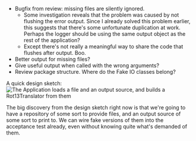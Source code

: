 * Bugfix from review: missing files are silently ignored.
  - Some investigation reveals that the problem was caused by not flushing the error output.
    Since I already solved this problem earlier, this suggests that there's some unfortunate
    duplication at work. Perhaps the logger should be using the same output object as the rest of
    the application?
  - Except there's not really a meaningful way to share the code that flushes after output. Boo.
* Better output for missing files?
* Give useful output when called with the wrong arguments?
* Review package structure. Where do the Fake IO classes belong?

A quick design sketch:
![The Application loads a file and an output source, and builds a Rot13Translator from them](http://www.diagrammr.com/png?key=dG6ESsAeogH)

The big discovery from the design sketch right now is that we're going to have a repository of some
sort to provide files, and an output source of some sort to print to. We can wire fake versions of
them into the acceptance test already, even without knowing quite what's demanded of them.